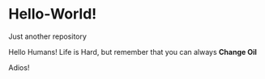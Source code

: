 # Hello-World!
Just another repository

Hello Humans! 
Life is Hard, but remember that you can always **Change Oil**

Adios!
